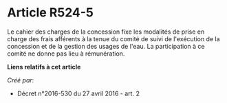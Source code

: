 # Article R524-5

Le cahier des charges de la concession fixe les modalités de prise en charge des frais afférents à la tenue du comité de
suivi de l'exécution de la concession et de la gestion des usages de l'eau. La participation à ce comité ne donne pas lieu à
rémunération.

**Liens relatifs à cet article**

_Créé par_:

  - Décret n°2016-530 du 27 avril 2016 - art. 2
